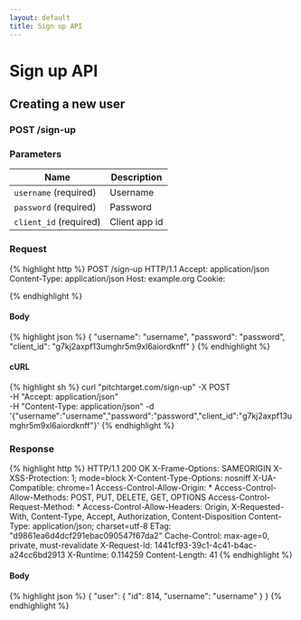 ```yaml
---
layout: default
title: Sign up API
---
```


# Sign up API

## Creating a new user

### POST /sign-up


### Parameters

Name | Description |
-----|-------------|
`username` (required) | Username |
`password` (required) | Password |
`client_id` (required) | Client app id |

### Request

{% highlight http %}
POST /sign-up HTTP/1.1
Accept: application/json
Content-Type: application/json
Host: example.org
Cookie: 

{% endhighlight %}

#### Body

{% highlight json %}
{
  "username": "username",
  "password": "password",
  "client_id": "g7kj2axpf13umghr5m9xl6aiordknff"
}
{% endhighlight %}

#### cURL

{% highlight sh %}
curl "pitchtarget.com/sign-up" -X POST \
	-H "Accept: application/json" \
	-H "Content-Type: application/json" -d '{"username":"username","password":"password","client_id":"g7kj2axpf13umghr5m9xl6aiordknff"}'
{% endhighlight %}

### Response

{% highlight http %}
HTTP/1.1 200 OK
X-Frame-Options: SAMEORIGIN
X-XSS-Protection: 1; mode=block
X-Content-Type-Options: nosniff
X-UA-Compatible: chrome=1
Access-Control-Allow-Origin: *
Access-Control-Allow-Methods: POST, PUT, DELETE, GET, OPTIONS
Access-Control-Request-Method: *
Access-Control-Allow-Headers: Origin, X-Requested-With, Content-Type, Accept, Authorization, Content-Disposition
Content-Type: application/json; charset=utf-8
ETag: "d9861ea6d4dcf291ebac090547f67da2"
Cache-Control: max-age=0, private, must-revalidate
X-Request-Id: 1441cf93-39c1-4c41-b4ac-a24cc6bd2913
X-Runtime: 0.114259
Content-Length: 41
{% endhighlight %}

#### Body

{% highlight json %}
{
  "user": {
    "id": 814,
    "username": "username"
  }
}
{% endhighlight %}

